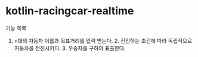 # kotlin-racingcar-realtime
기능 목록
1. n대의 자동차 이름과 목표거리를 입력 받는다.
   2. 전진하는 조건에 따라 독립적으로 자동차를 전진시키다.
   3. 우승자를 구하여 표출한다.